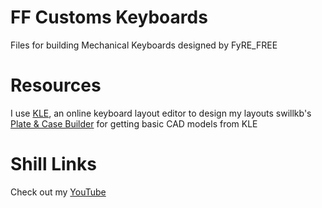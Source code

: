 # FF Customs Keyboards
 Files for building Mechanical Keyboards designed by FyRE_FREE

# Resources
I use [KLE](http://www.keyboard-layout-editor.com), an online keyboard layout editor to design my layouts
swillkb's [Plate & Case Builder](http://builder.swillkb.com) for getting basic CAD models from KLE

# Shill Links
Check out my [YouTube](https://www.youtube.com/@FyRE_FREE)
